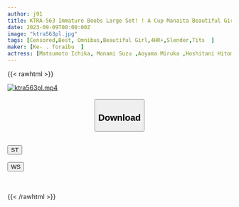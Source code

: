 ```yaml
---
author: j91
title: KTRA-563 Immature Boobs Large Set! ! A Cup Manaita Beautiful Girl Collection 4 Hours
date: 2023-09-09T00:00:00Z
image: "ktra563pl.jpg"
tags: [Censored,Best, Omnibus,Beautiful Girl,4HR+,Slender,Tits	]
maker: [Ke- . Toraibu  ]
actress: [Matsumoto Ichika, Monami Suzu ,Aoyama Miruka ,Hoshitani Hitomi ,Kisaki Nana ]
---
```



{{< rawhtml >}}

<div class="video" data-videoid="BAeo4m6py2iydRR">
    <a href="javascript:;">
        <img src="https://my.j91.asia/posts/ktra563pl/ktra563pl.jpg" width="WIDTH" height="HEIGHT" alt="ktra563pl.mp4" loading="lazy">
    </a>
</div>

<script type="text/javascript" src="https://j91.asia/asset/on-demand-st.js"></script>

<br>
  <link rel="stylesheet" href="https://j91.asia/asset/bs5.css">
  
  <center>
  <button class="btn btn-primary" type="button" data-bs-toggle="collapse" data-bs-target=".multi-collapse" aria-expanded="false" aria-controls="multiCollapseExample1 multiCollapseExample2"><h2>Download</h2></button></center>
</p>
<div class="row">
  <div class="col">
    <div class="collapse multi-collapse" id="multiCollapseExample1">
      <div class="card card-body">
	      	      <br>
<div class="buttons">  
<a href="https://streamtape.to/v/BAeo4m6py2iydRR"><button class="btn-hover color-3"><i class="fa fa-download"></i> ST</button></a></div>
    </div>
  </div>
</div>
  <div class="col">
    <div class="collapse multi-collapse" id="multiCollapseExample2">
      <div class="card card-body">
	      <br>
<div class="buttons">
    <a href="https://wolfstream.tv/g4ydc1anb4hv"><button class="btn-hover color-9"><i class="fa fa-download"></i> WS</button></a></div>
<br><br>
      </div>
    </div>
  </div>
</div>

{{< /rawhtml >}}